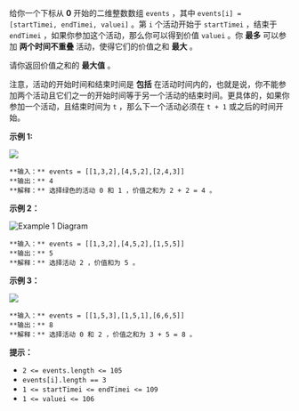 给你一个下标从 **0**  开始的二维整数数组 `events` ，其中 `events[i] = [startTimei, endTimei,
valuei]` 。第 `i` 个活动开始于 `startTimei` ，结束于 `endTimei` ，如果你参加这个活动，那么你可以得到价值
`valuei` 。你 **最多**  可以参加  **两个时间不重叠**  活动，使得它们的价值之和 **最大**  。

请你返回价值之和的 **最大值**  。

注意，活动的开始时间和结束时间是 **包括**
在活动时间内的，也就是说，你不能参加两个活动且它们之一的开始时间等于另一个活动的结束时间。更具体的，如果你参加一个活动，且结束时间为 `t`
，那么下一个活动必须在 `t + 1` 或之后的时间开始。



**示例 1:**

![](https://assets.leetcode.com/uploads/2021/09/21/picture5.png)

    
    
    **输入：** events = [[1,3,2],[4,5,2],[2,4,3]]
    **输出：** 4
    **解释：** 选择绿色的活动 0 和 1 ，价值之和为 2 + 2 = 4 。
    

**示例 2：**

![Example 1
Diagram](https://assets.leetcode.com/uploads/2021/09/21/picture1.png)

    
    
    **输入：** events = [[1,3,2],[4,5,2],[1,5,5]]
    **输出：** 5
    **解释：** 选择活动 2 ，价值和为 5 。
    

**示例 3：**

![](https://assets.leetcode.com/uploads/2021/09/21/picture3.png)

    
    
    **输入：** events = [[1,5,3],[1,5,1],[6,6,5]]
    **输出：** 8
    **解释：** 选择活动 0 和 2 ，价值之和为 3 + 5 = 8 。



**提示：**

  * `2 <= events.length <= 105`
  * `events[i].length == 3`
  * `1 <= startTimei <= endTimei <= 109`
  * `1 <= valuei <= 106`

